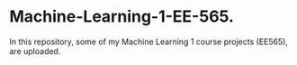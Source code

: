 # Machine-Learning-1-EE-565.
In this repository, some of my Machine Learning 1 course projects (EE565), are uploaded.  
